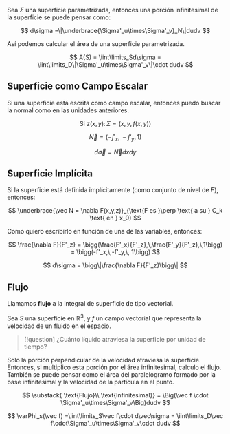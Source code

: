 Sea $\Sigma$ una superficie parametrizada, entonces una porción infinitesimal de la superficie se puede pensar como:

$$
d\sigma =\|\underbrace{\Sigma'_u\times\Sigma'_v}_N\|dudv
$$

Así podemos calcular el área de una superficie parametrizada.

$$
A(S) = \iint\limits_Sd\sigma = \iint\limits_D\|\Sigma'_u\times\Sigma'_v\|\cdot dudv
$$

## Superficie como Campo Escalar

Si una superficie está escrita como campo escalar, entonces puedo buscar la normal como en las unidades anteriores.

$$
\text{Si }z(x,y):\,\Sigma = (x,y,f(x,y))
$$

$$
\vec N = (-f'_x,\,-f'_y,\,1)
$$

$$
d\vec\sigma = \vec Ndxdy
$$

## Superficie Implícita

Si la superficie está definida implícitamente (como conjunto de nivel de $F$), entonces:

$$
\underbrace{\vec N = \nabla F(x,y,z)}_{\text{F es }\perp \text{ a su } C_k \text{ en } x_0}
$$

Como quiero escribirlo en función de una de las variables, entonces:

$$
\frac{\nabla F}{F'_z} = \bigg(\frac{F'_x}{F'_z},\,\frac{F'_y}{F'_z},\,1\bigg) = \bigg(-f'_x,\,-f'_y,\, 1\bigg)
$$

$$
d\sigma = \bigg\|\frac{\nabla F}{F'_z}\bigg\|
$$

## Flujo

Llamamos **flujo** a la integral de superficie de tipo vectorial.

Sea $S$ una superficie en $\mathbb{R}^3$, y $f$ un campo vectorial que representa la velocidad de un fluido en el espacio.

> [!question] ¿Cuánto líquido atraviesa la superficie por unidad de tiempo?

Solo la porción perpendicular de la velocidad atraviesa la superficie. Entonces, si multiplico esta porción por el área infinitesimal, calculo el flujo. También se puede pensar como el área del paralelogramo formado por la base infinitesimal y la velocidad de la partícula en el punto.

$$
\substack{
\text{Flujo}\\
\text{Infinitesimal}} = \Big(\vec f \cdot \Sigma'_u\times\Sigma'_v\Big)dudv
$$

$$
\varPhi_s(\vec f) =\iint\limits_S\vec f\cdot d\vec\sigma = \iint\limits_D\vec f\cdot\Sigma'_u\times\Sigma'_v\cdot dudv
$$
